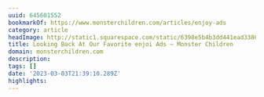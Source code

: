 ```yaml
---
uuid: 645601552
bookmarkOf: https://www.monsterchildren.com/articles/enjoy-ads
category: article
headImage: http://static1.squarespace.com/static/6398e5b4b3dd441ead33860a/t/63feb2cc5c5d9d715c5d5fcb/1677636308432/enjoi_ads_077.jpg?format=1500w
title: Looking Back At Our Favorite enjoi Ads — Monster Children
domain: monsterchildren.com
description: 
tags: []
date: '2023-03-03T21:39:10.289Z'
highlights: 
---
```




